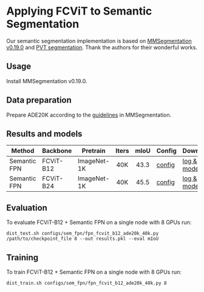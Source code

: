 # Applying FCViT to Semantic Segmentation

Our semantic segmentation implementation is based on [MMSegmentation v0.19.0](https://github.com/open-mmlab/mmsegmentation/tree/v0.19.0) and [PVT segmentation](https://github.com/whai362/PVT/tree/v2/segmentation). Thank the authors for their wonderful works.

## Usage

Install MMSegmentation v0.19.0. 


## Data preparation

Prepare ADE20K according to the [guidelines](https://github.com/open-mmlab/mmsegmentation/blob/master/docs/en/dataset_prepare.md#prepare-datasets) in MMSegmentation.


## Results and models

| Method | Backbone | Pretrain | Iters | mIoU | Config | Download |
| --- | --- | --- |:---:|:---:| --- | --- |
| Semantic FPN | FCViT-B12   | ImageNet-1K |  40K  |     43.3    | [config](configs/sem_fpn/fpn_fcvit_b12_ade20k_40k.py) | [log & model](https://drive.google.com/drive/folders/17j_ZsGcoavAPC4OdPGXLo8ZEk0R8BZWK?usp=sharing) |
| Semantic FPN | FCViT-B24  | ImageNet-1K |  40K  |     45.5    | [config](configs/sem_fpn/fpn_fcvit_b24_ade20k_40k.py) | [log & model](https://drive.google.com/drive/folders/1mzFxxMxe3XBQEibgrryuBVV7nQXDELKB?usp=sharing) |


## Evaluation
To evaluate FCViT-B12 + Semantic FPN on a single node with 8 GPUs run:
```
dist_test.sh configs/sem_fpn/fpn_fcvit_b12_ade20k_40k.py /path/to/checkpoint_file 8 --out results.pkl --eval mIoU
```


## Training
To train FCViT-B12 + Semantic FPN on a single node with 8 GPUs run:

```
dist_train.sh configs/sem_fpn/fpn_fcvit_b12_ade20k_40k.py 8
```
